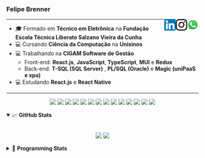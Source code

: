 <h3>Felipe Brenner</h3>

<a href="https://api.whatsapp.com/send?phone=5551995585968" target="_blank" rel="nofollow"><img align="right" width="30rem" src="./assets/whatsapp.png" alt="Whatsapp: +55 51995585968"/></a>
<a href="https://www.instagram.com/felipeobrenner/" target="_blank" rel="nofollow"><img align="right" width="30rem" src="./assets/instagram.png" alt="Instagram: @felipeobrenner"/></a>
<a href="https://www.linkedin.com/in/felipe-de-oliveira-brenner/" target="_blank" rel="nofollow"><img align="right" width="30rem" src="./assets/linkedin.png" alt="LinkedIn: @felipe-de-oliveira-brenner"/></a>

---

- 🎓 Formado em **Técnico em Eletrônica** na **Fundação Escola Técnica Liberato Salzano Vieira da Cunha**
- 💻 Cursando **Ciência da Computação** na **Unisinos**
- 💻 Trabalhando na **CIGAM Software de Gestão**
  - Front-end: **React.js**, **JavaScript**, **TypeScript**, **MUI** e **Redux**
  - Back-end: **T-SQL (SQL Server)** , **PL/SQL (Oracle)** e **Magic (uniPaaS e xpa)**
- 💻 Estudando **React.js** e **React Native**

---

<p align='center'>
  <img width="35rem" src="https://cdn.jsdelivr.net/gh/devicons/devicon/icons/react/react-original.svg" />
  <img width="35rem" src="https://cdn.jsdelivr.net/gh/devicons/devicon/icons/javascript/javascript-plain.svg" />
  <img width="35rem" src="https://cdn.jsdelivr.net/gh/devicons/devicon/icons/typescript/typescript-plain.svg" />
  <img width="35rem" src="https://cdn.jsdelivr.net/gh/devicons/devicon/icons/materialui/materialui-plain.svg" />
  <img width="35rem" src="https://cdn.jsdelivr.net/gh/devicons/devicon/icons/redux/redux-original.svg" />
  <img width="35rem" src="https://cdn.jsdelivr.net/gh/devicons/devicon/icons/css3/css3-plain.svg" />
  <img width="35rem" src="https://cdn.jsdelivr.net/gh/devicons/devicon/icons/html5/html5-plain.svg" />
  <img width="35rem" src="https://cdn.jsdelivr.net/gh/devicons/devicon/icons/vscode/vscode-original.svg" />
  <img width="35rem" src="https://cdn.jsdelivr.net/gh/devicons/devicon/icons/git/git-original.svg" />
  <img width="35rem" src="https://cdn.jsdelivr.net/gh/devicons/devicon/icons/yarn/yarn-original.svg" />
  <img width="35rem" src="https://cdn.jsdelivr.net/gh/devicons/devicon/icons/npm/npm-original-wordmark.svg" />
  <img width="35rem" src="https://cdn.jsdelivr.net/gh/devicons/devicon/icons/microsoftsqlserver/microsoftsqlserver-plain.svg" />
  <img width="35rem" src="https://cdn.jsdelivr.net/gh/devicons/devicon/icons/oracle/oracle-original.svg" />
  <img width="35rem" src="https://cdn.jsdelivr.net/gh/devicons/devicon/icons/ubuntu/ubuntu-plain.svg" />
</p>

<details open>
  <summary>📈 <b>GitHub Stats</b></summary>
  <br>
  <p align="center">
  <img src="https://github-readme-stats.vercel.app/api?username=felipebrenner&show_icons=true&theme=dark"/>
  <img src="https://github-readme-stats.vercel.app/api/top-langs/?username=felipebrenner&layout=compact&theme=dark">
  </p>

</details>

<details>
  <summary>🤖 <b>Programming Stats</b></summary>
  <br/>

  <!--START_SECTION:waka-->
**🐱 My GitHub Data** 

> 🏆 105 Contributions in the Year 2022
 > 
> 📦 179.8 kB Used in GitHub's Storage 
 > 
> 🚫 Not Opted to Hire
 > 
> 📜 22 Public Repositories 
 > 
> 🔑 2 Private Repositories  
 > 
**I'm a Night 🦉** 

```text
🌞 Morning    57 commits     ███░░░░░░░░░░░░░░░░░░░░░░   11.78% 
🌆 Daytime    150 commits    ███████░░░░░░░░░░░░░░░░░░   30.99% 
🌃 Evening    271 commits    ██████████████░░░░░░░░░░░   55.99% 
🌙 Night      6 commits      ░░░░░░░░░░░░░░░░░░░░░░░░░   1.24%

```
📅 **I'm Most Productive on Sunday** 

```text
Monday       86 commits     ████░░░░░░░░░░░░░░░░░░░░░   17.77% 
Tuesday      94 commits     ████░░░░░░░░░░░░░░░░░░░░░   19.42% 
Wednesday    59 commits     ███░░░░░░░░░░░░░░░░░░░░░░   12.19% 
Thursday     57 commits     ███░░░░░░░░░░░░░░░░░░░░░░   11.78% 
Friday       40 commits     ██░░░░░░░░░░░░░░░░░░░░░░░   8.26% 
Saturday     43 commits     ██░░░░░░░░░░░░░░░░░░░░░░░   8.88% 
Sunday       105 commits    █████░░░░░░░░░░░░░░░░░░░░   21.69%

```


📊 **This Week I Spent My Time On** 

```text
💬 Programming Languages: 
TypeScript               20 hrs 31 mins      ██████████████████░░░░░░░   74.39% 
JavaScript               4 hrs 52 mins       ████░░░░░░░░░░░░░░░░░░░░░   17.65% 
C++                      1 hr 30 mins        █░░░░░░░░░░░░░░░░░░░░░░░░   5.49% 
Markdown                 20 mins             ░░░░░░░░░░░░░░░░░░░░░░░░░   1.22% 
JSON                     15 mins             ░░░░░░░░░░░░░░░░░░░░░░░░░   0.92%

🔥 Editors: 
VS Code                  27 hrs 35 mins      █████████████████████████   100.0%

🐱‍💻 Projects: 
www_CGFrontEnd           21 hrs 4 mins       ███████████████████░░░░░░   76.41% 
expressions-language     2 hrs 40 mins       ██░░░░░░░░░░░░░░░░░░░░░░░   9.73% 
2022-1-Processamento-Graf1 hr 55 mins        █░░░░░░░░░░░░░░░░░░░░░░░░   6.96% 
www_CGFrontTemplate      53 mins             ░░░░░░░░░░░░░░░░░░░░░░░░░   3.26% 
crafting-interpreters-ts 45 mins             ░░░░░░░░░░░░░░░░░░░░░░░░░   2.72%

💻 Operating System: 
Linux                    27 hrs 35 mins      █████████████████████████   100.0%

```

**I Mostly Code in TypeScript** 

```text
TypeScript               9 repos             █████████░░░░░░░░░░░░░░░░   36.0% 
Java                     3 repos             ███░░░░░░░░░░░░░░░░░░░░░░   12.0% 
JavaScript               3 repos             ███░░░░░░░░░░░░░░░░░░░░░░   12.0% 
CSS                      2 repos             ██░░░░░░░░░░░░░░░░░░░░░░░   8.0% 
Assembly                 1 repo              █░░░░░░░░░░░░░░░░░░░░░░░░   4.0%

```



 Last Updated on 10/04/2022 02:58:11 UTC
<!--END_SECTION:waka-->
</details>
